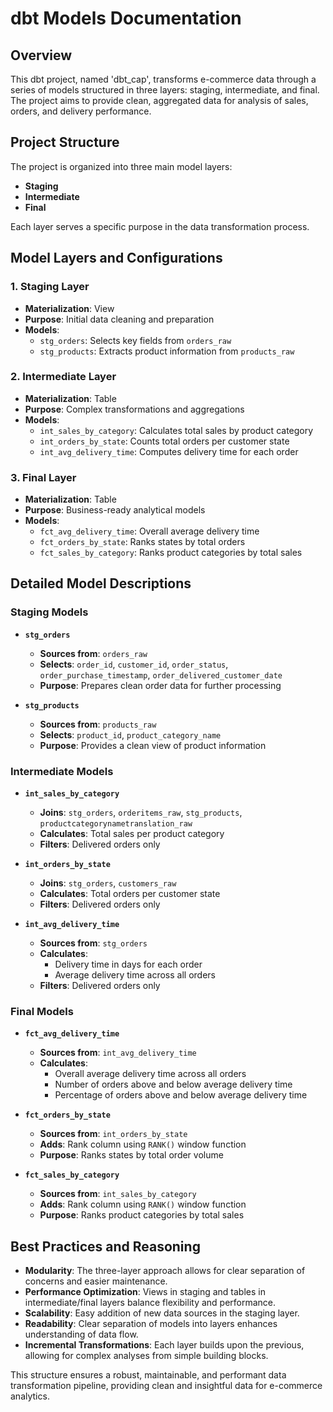 # dbt Models Documentation

## Overview
This dbt project, named 'dbt_cap', transforms e-commerce data through a series of models structured in three layers: staging, intermediate, and final. The project aims to provide clean, aggregated data for analysis of sales, orders, and delivery performance.

## Project Structure
The project is organized into three main model layers:
- **Staging**
- **Intermediate**
- **Final**

Each layer serves a specific purpose in the data transformation process.

## Model Layers and Configurations

### 1. Staging Layer
- **Materialization**: View
- **Purpose**: Initial data cleaning and preparation
- **Models**:
  - `stg_orders`: Selects key fields from `orders_raw`
  - `stg_products`: Extracts product information from `products_raw`

### 2. Intermediate Layer
- **Materialization**: Table
- **Purpose**: Complex transformations and aggregations
- **Models**:
  - `int_sales_by_category`: Calculates total sales by product category
  - `int_orders_by_state`: Counts total orders per customer state
  - `int_avg_delivery_time`: Computes delivery time for each order

### 3. Final Layer
- **Materialization**: Table
- **Purpose**: Business-ready analytical models
- **Models**:
  - `fct_avg_delivery_time`: Overall average delivery time
  - `fct_orders_by_state`: Ranks states by total orders
  - `fct_sales_by_category`: Ranks product categories by total sales

## Detailed Model Descriptions

### Staging Models
- **`stg_orders`**
  - **Sources from**: `orders_raw`
  - **Selects**: `order_id`, `customer_id`, `order_status`, `order_purchase_timestamp`, `order_delivered_customer_date`
  - **Purpose**: Prepares clean order data for further processing

- **`stg_products`**
  - **Sources from**: `products_raw`
  - **Selects**: `product_id`, `product_category_name`
  - **Purpose**: Provides a clean view of product information

### Intermediate Models
- **`int_sales_by_category`**
  - **Joins**: `stg_orders`, `orderitems_raw`, `stg_products`, `productcategorynametranslation_raw`
  - **Calculates**: Total sales per product category
  - **Filters**: Delivered orders only

- **`int_orders_by_state`**
  - **Joins**: `stg_orders`, `customers_raw`
  - **Calculates**: Total orders per customer state
  - **Filters**: Delivered orders only

- **`int_avg_delivery_time`**
  - **Sources from**: `stg_orders`
  - **Calculates**: 
      - Delivery time in days for each order
      - Average delivery time across all orders
  - **Filters**: Delivered orders only

### Final Models
- **`fct_avg_delivery_time`**
  - **Sources from**: `int_avg_delivery_time`
  - **Calculates**: 
      - Overall average delivery time across all orders
      - Number of orders above and below average delivery time
      - Percentage of orders above and below average delivery time
  

- **`fct_orders_by_state`**
  - **Sources from**: `int_orders_by_state`
  - **Adds**: Rank column using `RANK()` window function
  - **Purpose**: Ranks states by total order volume

- **`fct_sales_by_category`**
  - **Sources from**: `int_sales_by_category`
  - **Adds**: Rank column using `RANK()` window function
  - **Purpose**: Ranks product categories by total sales

## Best Practices and Reasoning
- **Modularity**: The three-layer approach allows for clear separation of concerns and easier maintenance.
- **Performance Optimization**: Views in staging and tables in intermediate/final layers balance flexibility and performance.
- **Scalability**: Easy addition of new data sources in the staging layer.
- **Readability**: Clear separation of models into layers enhances understanding of data flow.
- **Incremental Transformations**: Each layer builds upon the previous, allowing for complex analyses from simple building blocks.

This structure ensures a robust, maintainable, and performant data transformation pipeline, providing clean and insightful data for e-commerce analytics.
